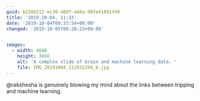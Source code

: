 ```yaml
---
guid: b210d212-ec30-488f-a60a-98fe41891f40
title: '2019.10.04, 11:33'
date: '2019-10-04T09:33:54+00:00'
changed: '2019-10-05T08:28:23+00:00'


images:
  - width: 4608
    height: 3456
    alt: 'A complex slide of brain and machine learning data. '
    file: IMG_20191004_112632294_0.jpg
---
```


@rakshesha is genuinely blowing my mind about the links between tripping and machine learning. 

